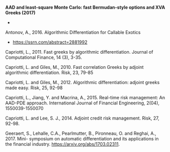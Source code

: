 

**AAD and least-square Monte Carlo: fast Bermudan-style options and XVA Greeks (2017)**

+ 

Antonov, A., 2016. Algorithmic Differentiation for Callable Exotics

+ https://ssrn.com/abstract=2881992

Capriotti, L., 2011. Fast greeks by algorithmic differentiation. Journal of Computational Finance,
14 (3), 3-35.


Capriotti, L. and Giles, M., 2010. Fast correlation Greeks by adjoint algorithmic differentiation.
Risk, 23, 79-85

Capriotti, L. and Giles, M., 2012. Algorithmic differentiation: adjoint greeks made easy. Risk,
25, 92-98

Capriotti, L., Jiang, Y. and Macrina, A., 2015. Real-time risk management: An AAD-PDE
approach. International Journal of Financial Engineering, 2(04), 1550039-1550070

Capriotti, L. and Lee, S. J., 2014. Adjoint credit risk management. Risk, 27, 92-98.

Geeraert, S., Lehalle, C.A., Pearlmutter, B., Pironneau, O. and Reghai, A., 2017. Mini-
symposium on automatic differentiation and its applications in the financial industry.
https://arxiv.org/abs/1703.02311.